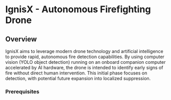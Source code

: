 # IgnisX - Autonomous Firefighting Drone

## Overview

IgnisX aims to leverage modern drone technology and artificial intelligence to provide rapid, autonomous fire detection capabilities. By using computer vision (YOLO object detection) running on an onboard companion computer accelerated by AI hardware, the drone is intended to identify early signs of fire without direct human intervention. This initial phase focuses on detection, with potential future expansion into localized suppression.

### Prerequisites

